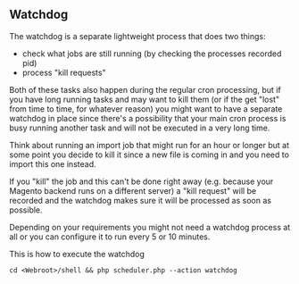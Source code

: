
## Watchdog

The watchdog is a separate lightweight process that does two things:

- check what jobs are still running (by checking the processes recorded pid)
- process "kill requests"

Both of these tasks also happen during the regular cron processing, but if you have long running tasks and may want to kill them (or if the get "lost" from time to time, for whatever reason) you might want to have a separate watchdog in place since there's a possibility that your main cron process is busy running another task and will not be executed in a very long time.

Think about running an import job that might run for an hour or longer but at some point you decide to kill it since a new file is coming in and you need to import this one instead. 

If you "kill" the job and this can't be done right away (e.g. because your Magento backend runs on a different server) a "kill request" will be recorded and the watchdog makes sure it will be processed as soon as possible. 

Depending on your requirements you might not need a watchdog process at all or you can configure it to run every 5 or 10 minutes.

This is how to execute the watchdog

```
cd <Webroot>/shell && php scheduler.php --action watchdog
```
